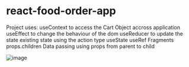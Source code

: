 # react-food-order-app
Project uses:
useContext to access the Cart Object accross application
useEffect to change the behaviour of the dom
useReducer to update the state existing state using the action type
useState 
useRef
Fragments 
props.children
Data passing using props from parent to child

![image](https://user-images.githubusercontent.com/30628211/224469120-4c0d935e-b720-40b5-a546-818e8579747f.png)
